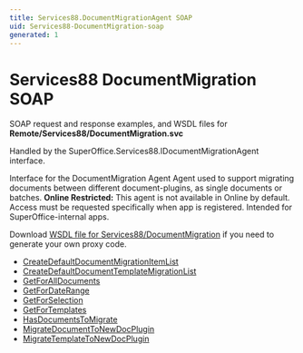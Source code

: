 ```yaml
---
title: Services88.DocumentMigrationAgent SOAP
uid: Services88-DocumentMigration-soap
generated: 1
---
```


# Services88 DocumentMigration SOAP

SOAP request and response examples, and WSDL files for **Remote/Services88/DocumentMigration.svc**

Handled by the <see cref="T:SuperOffice.Services88.IDocumentMigrationAgent">SuperOffice.Services88.IDocumentMigrationAgent</see> interface.

Interface for the DocumentMigration Agent
Agent used to support migrating documents between different document-plugins, as single documents or batches.
<para /><b>Online Restricted:</b> This agent is not available in Online by default. Access must be requested specifically when app is registered. Intended for SuperOffice-internal apps.

Download [WSDL file for Services88/DocumentMigration](../Services88-DocumentMigration.md) if you need to generate your own proxy code.

* [CreateDefaultDocumentMigrationItemList](CreateDefaultDocumentMigrationItemList.md)
* [CreateDefaultDocumentTemplateMigrationList](CreateDefaultDocumentTemplateMigrationList.md)
* [GetForAllDocuments](GetForAllDocuments.md)
* [GetForDateRange](GetForDateRange.md)
* [GetForSelection](GetForSelection.md)
* [GetForTemplates](GetForTemplates.md)
* [HasDocumentsToMigrate](HasDocumentsToMigrate.md)
* [MigrateDocumentToNewDocPlugin](MigrateDocumentToNewDocPlugin.md)
* [MigrateTemplateToNewDocPlugin](MigrateTemplateToNewDocPlugin.md)
